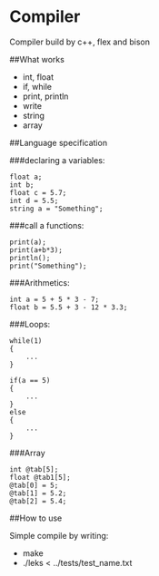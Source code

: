 # Compiler
Compiler build by c++, flex and bison

##What works
  * int, float
  * if, while
  * print, println
  * write
  * string
  * array


##Language specification

###declaring a variables:
```
float a;
int b;
float c = 5.7;
int d = 5.5;
string a = "Something";
```
###call a functions:
```
print(a);
print(a+b*3);
println();
print("Something");
```
###Arithmetics:
```
int a = 5 + 5 * 3 - 7;
float b = 5.5 + 3 - 12 * 3.3;
```
###Loops:

```
while(1)
{
    ...
}

if(a == 5)
{
    ...
}
else
{
    ...
}
```
###Array
```
int @tab[5];
float @tab1[5];
@tab[0] = 5;
@tab[1] = 5.2;
@tab[2] = 5.4;
```
##How to use

Simple compile by writing: 
* make 
* ./leks < ../tests/test_name.txt
